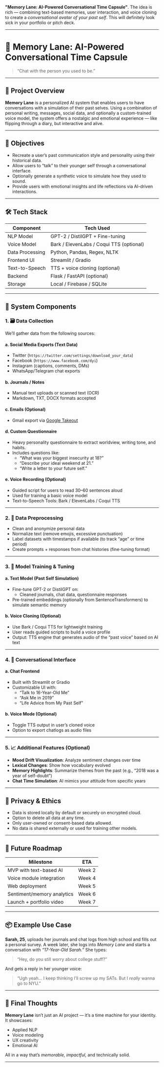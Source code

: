 **"Memory Lane: AI-Powered Conversational Time Capsule"**. The idea is rich — combining text-based memories, user interaction, and voice cloning to create a *conversational avatar of your past self*. This will definitely look sick in your portfolio or pitch deck.

---

# 🧠 Memory Lane: AI-Powered Conversational Time Capsule

> “Chat with the person you used to be.”

---

## 📌 Project Overview

**Memory Lane** is a personalized AI system that enables users to have conversations with a simulation of their past selves. Using a combination of personal writing, messages, social data, and optionally a custom-trained voice model, the system offers a nostalgic and emotional experience — like flipping through a diary, but interactive and alive.

---

## 🎯 Objectives

- Recreate a user’s past communication style and personality using their historical data.
- Allow users to “talk” to their younger self through a conversational interface.
- Optionally generate a synthetic voice to simulate how they used to sound.
- Provide users with emotional insights and life reflections via AI-driven interactions.

---

## 🛠️ Tech Stack

| Component           | Tech Used                      |
|---------------------|--------------------------------|
| NLP Model           | GPT-2 / DistilGPT + Fine-tuning |
| Voice Model         | Bark / ElevenLabs / Coqui TTS (optional) |
| Data Processing     | Python, Pandas, Regex, NLTK     |
| Frontend UI         | Streamlit / Gradio             |
| Text-to-Speech      | TTS + voice cloning (optional) |
| Backend             | Flask / FastAPI (optional)     |
| Storage             | Local / Firebase / SQLite      |

---

## 🧩 System Components

### 1. 🗃️ **Data Collection**

We’ll gather data from the following sources:

#### a. Social Media Exports (Text Data)
- Twitter (`https://twitter.com/settings/download_your_data`)
- Facebook (`https://www.facebook.com/dyi`)
- Instagram (captions, comments, DMs)
- WhatsApp/Telegram chat exports

#### b. Journals / Notes
- Manual text uploads or scanned text (OCR)
- Markdown, TXT, DOCX formats accepted

#### c. Emails (Optional)
- Gmail export via [Google Takeout](https://takeout.google.com/)

#### d. Custom Questionnaire
- Heavy personality questionnaire to extract worldview, writing tone, and habits.
- Includes questions like:
  - “What was your biggest insecurity at 18?”
  - “Describe your ideal weekend at 21.”
  - “Write a letter to your future self.”

#### e. Voice Recording (Optional)
- Guided script for users to read 30–60 sentences aloud
- Used for training a basic voice model
- Text-to-Speech Tools: Bark / ElevenLabs / Coqui TTS

---

### 2. 🧼 **Data Preprocessing**

- Clean and anonymize personal data
- Normalize text (remove emojis, excessive punctuation)
- Label datasets with timestamps if available (to track “age” or time period)
- Create prompts + responses from chat histories (fine-tuning format)

---

### 3. 🤖 **Model Training & Tuning**

#### a. Text Model (Past Self Simulation)
- Fine-tune GPT-2 or DistilGPT on:
  - Cleaned journals, chat data, questionnaire responses
- Pre-trained embeddings (optionally from SentenceTransformers) to simulate semantic memory

#### b. Voice Cloning (Optional)
- Use Bark / Coqui TTS for lightweight training
- User reads guided scripts to build a voice profile
- Output: TTS engine that generates audio of the “past voice” based on AI text

---

### 4. 💬 **Conversational Interface**

#### a. Chat Frontend
- Built with Streamlit or Gradio
- Customizable UI with:
  - “Talk to 16-Year-Old Me”
  - “Ask Me in 2019”
  - “Life Advice from My Past Self”

#### b. Voice Mode (Optional)
- Toggle TTS output in user’s cloned voice
- Option to export chatlogs as audio files

---

### 5. 📈 Additional Features (Optional)

- **Mood Drift Visualization**: Analyze sentiment changes over time
- **Lexical Changes**: Show how vocabulary evolved
- **Memory Highlights**: Summarize themes from the past (e.g., “2018 was a year of self-doubt”)
- **Chat Time Simulation**: AI mimics your attitude from specific years

---

## 🔐 Privacy & Ethics

- Data is stored locally by default or securely on encrypted cloud.
- Option to delete all data at any time.
- Only user-owned or consent-based data allowed.
- No data is shared externally or used for training other models.

---

## 🚀 Future Roadmap

| Milestone                  | ETA             |
|---------------------------|------------------|
| MVP with text-based AI    | Week 2           |
| Voice module integration  | Week 4           |
| Web deployment            | Week 5           |
| Sentiment/memory analytics| Week 6           |
| Launch + portfolio video  | Week 7           |

---

## 📦 Example Use Case

**Sarah, 25**, uploads her journals and chat logs from high school and fills out a personal survey. A week later, she logs into *Memory Lane* and starts a conversation with *“17-Year-Old Sarah.”* She types:
> “Hey, do you still worry about college stuff?”

And gets a reply in her younger voice:
> “Ugh yeah… I keep thinking I’ll screw up my SATs. But I *really* wanna go to NYU.”

---

## 🧠 Final Thoughts

**Memory Lane** isn’t just an AI project — it’s a time machine for your identity. It showcases:
- Applied NLP
- Voice modeling
- UX creativity
- Emotional AI

All in a way that’s *memorable, impactful,* and technically solid.

---
